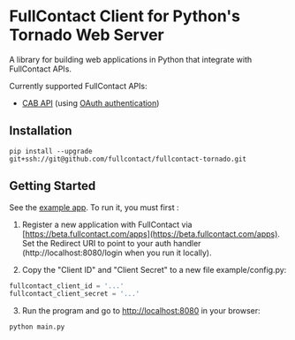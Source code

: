 # FullContact Client for Python's Tornado Web Server

A library for building web applications in Python that integrate with FullContact APIs.

Currently supported FullContact APIs:
* [CAB API](https://github.com/fullcontact/cabapi/blob/master/doc/SCHEMA.md) (using [OAuth
  authentication](https://github.com/fullcontact/OAuthService/blob/master/doc/auth_endpoint_spec.md))

## Installation

```
pip install --upgrade git+ssh://git@github.com/fullcontact/fullcontact-tornado.git
```

## Getting Started

See the [example app](/example). To run it, you must first :

1. Register a new application with FullContact via [https://beta.fullcontact.com/apps](https://beta.fullcontact.com/apps). Set the Redirect URI to point to your auth handler (http://localhost:8080/login when you run it locally).

2. Copy the "Client ID" and "Client Secret" to a new file example/config.py:

  ```python
  fullcontact_client_id = '...'
  fullcontact_client_secret = '...'
  ```

3. Run the program and go to [http://localhost:8080](http://localhost:8080) in your browser:

  ```
  python main.py
  ```
